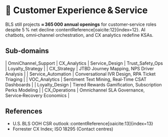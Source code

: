 # 💼 Customer Experience & Service

BLS still projects **≈ 365 000 annual openings** for customer‑service roles despite 5 % net decline :contentReference[oaicite:12]{index=12}. AI chatbots, omni‑channel orchestration, and CX analytics redefine KSAs.

## Sub‑domains
| OmniChannel_Support 
| CX_Analytics 
| Service_Design 
| Trust_Safety_Ops 
| Loyalty_Strategy |
| CX_Strategy | JTBD Journey Mapping, NPS Driver Analysis |
| Service_Automation | Conversational IVR Design, RPA Ticket Triaging |
| VOC_Analytics | Sentiment Text Mining, Real‑Time CSAT Dashboards |
| Loyalty_Design | Tiered Rewards Gamification, Subscription Perks Modeling |
| CX_Operations | Omnichannel SLA Governance, Service‑Recovery Economics
 |

## References 
  - U.S. BLS OOH CSR outlook :contentReference[oaicite:13]{index=13}
  - Forrester CX Index; ISO 18295 (Contact centres)
